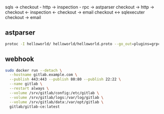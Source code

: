 sqls -> checkout - http -> inspection - rpc -> astparser
        checkout    ->        http          -> 
        checkout       <- inspection <-
        checkout -> email
        checkout <-> sqlexecuter
        checkout -> email

## astparser
```sh
protoc -I helloworld/ helloworld/helloworld.proto --go_out=plugins=grpc:helloworld
```

## webhook
```sh
sudo docker run --detach \
  --hostname gitlab.example.com \
  --publish 443:443 --publish 80:80 --publish 22:22 \
  --name gitlab \
  --restart always \
  --volume /srv/gitlab/config:/etc/gitlab \
  --volume /srv/gitlab/logs:/var/log/gitlab \
  --volume /srv/gitlab/data:/var/opt/gitlab \
  gitlab/gitlab-ce:latest
```